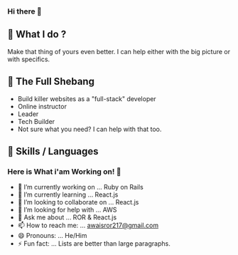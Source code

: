 <h3>Hi there 👋</h3>

<h2>🔭 What I do ?</h2>

<p>Make that thing of yours even better. I can help either with the big picture or with specifics.</p>


<h2>🌱 The Full Shebang</h2>

<ul>
<li>Build killer websites as a "full-stack" developer</li>
<li>Online instructor</li>
<li>Leader</li>
<li>Tech Builder</li>
<li>Not sure what you need? I can help with that too.</li>
</ul>

<h2>👯 Skills / Languages</h2>

### Here is What i'am Working on! 👋

- 🔭 I’m currently working on ...      Ruby on Rails
- 🌱 I’m currently learning ...        React.js
- 👯 I’m looking to collaborate on ... React.js
- 🤔 I’m looking for help with ...     AWS
- 💬 Ask me about ...                  ROR & React.js
- 📫 How to reach me: ...              awaisror217@gmail.com
- 😄 Pronouns: ...                     He/Him
- ⚡ Fun fact: ...                      Lists are better than large paragraphs.
